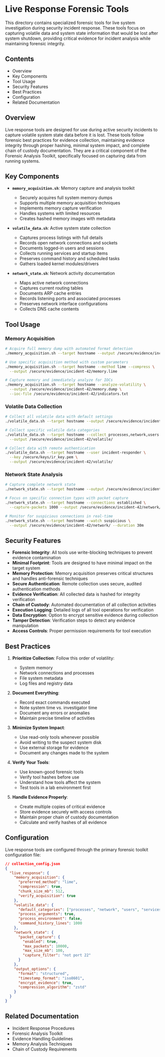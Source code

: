 # Live Response Forensic Tools

This directory contains specialized forensic tools for live system investigation during security incident response. These tools focus on capturing volatile data and system state information that would be lost after system shutdown, providing critical evidence for incident analysis while maintaining forensic integrity.

## Contents

- Overview
- Key Components
- Tool Usage
- Security Features
- Best Practices
- Configuration
- Related Documentation

## Overview

Live response tools are designed for use during active security incidents to capture volatile system state data before it is lost. These tools follow forensic best practices for evidence collection, maintaining evidence integrity through proper hashing, minimal system impact, and complete chain of custody documentation. They are a critical component of the Forensic Analysis Toolkit, specifically focused on capturing data from running systems.

## Key Components

- **`memory_acquisition.sh`**: Memory capture and analysis toolkit
  - Securely acquires full system memory dumps
  - Supports multiple memory acquisition techniques
  - Implements memory capture verification
  - Handles systems with limited resources
  - Creates hashed memory images with metadata

- **`volatile_data.sh`**: Active system state collection
  - Captures process listings with full details
  - Records open network connections and sockets
  - Documents logged-in users and sessions
  - Collects running services and startup items
  - Preserves command history and scheduled tasks
  - Gathers loaded kernel modules/drivers

- **`network_state.sh`**: Network activity documentation
  - Maps active network connections
  - Captures current routing tables
  - Documents ARP cache entries
  - Records listening ports and associated processes
  - Preserves network interface configurations
  - Collects DNS cache contents

## Tool Usage

### Memory Acquisition

```bash
# Acquire full memory dump with automated format detection
./memory_acquisition.sh --target hostname --output /secure/evidence/incident-42/memory.dump

# Use specific acquisition method with custom parameters
./memory_acquisition.sh --target hostname --method lime --compress \
  --output /secure/evidence/incident-42/memory.lime

# Capture memory and immediately analyze for IOCs
./memory_acquisition.sh --target hostname --analyze-volatility \
  --output /secure/evidence/incident-42/memory.dump \
  --ioc-file /secure/evidence/incident-42/indicators.txt
```

### Volatile Data Collection

```bash
# Collect all volatile data with default settings
./volatile_data.sh --target hostname --output /secure/evidence/incident-42/volatile/

# Collect specific volatile data categories
./volatile_data.sh --target hostname --collect processes,network,users \
  --output /secure/evidence/incident-42/volatile/

# Collect data with remote authentication
./volatile_data.sh --target hostname --user incident-responder \
  --key /secure/keys/ir_key.pem \
  --output /secure/evidence/incident-42/volatile/
```

### Network State Analysis

```bash
# Capture complete network state
./network_state.sh --target hostname --output /secure/evidence/incident-42/network/

# Focus on specific connection types with packet capture
./network_state.sh --target hostname --connections established \
  --capture-packets 1000 --output /secure/evidence/incident-42/network/

# Monitor for suspicious connections in real-time
./network_state.sh --target hostname --watch suspicious \
  --output /secure/evidence/incident-42/network/ --duration 30m
```

## Security Features

- **Forensic Integrity**: All tools use write-blocking techniques to prevent evidence contamination
- **Minimal Footprint**: Tools are designed to have minimal impact on the target system
- **Memory Protection**: Memory acquisition preserves critical structures and handles anti-forensic techniques
- **Secure Authentication**: Remote collection uses secure, audited authentication methods
- **Evidence Verification**: All collected data is hashed for integrity verification
- **Chain of Custody**: Automated documentation of all collection activities
- **Execution Logging**: Detailed logs of all tool operations for verification
- **Data Encryption**: Option to encrypt sensitive evidence during collection
- **Tamper Detection**: Verification steps to detect any evidence manipulation
- **Access Controls**: Proper permission requirements for tool execution

## Best Practices

1. **Prioritize Collection**: Follow this order of volatility:
   - System memory
   - Network connections and processes
   - File system metadata
   - Log files and registry data

2. **Document Everything**:
   - Record exact commands executed
   - Note system time vs. investigator time
   - Document any errors or anomalies
   - Maintain precise timeline of activities

3. **Minimize System Impact**:
   - Use read-only tools whenever possible
   - Avoid writing to the suspect system disk
   - Use external storage for evidence
   - Document any changes made to the system

4. **Verify Your Tools**:
   - Use known-good forensic tools
   - Verify tool hashes before use
   - Understand how tools affect the system
   - Test tools in a lab environment first

5. **Handle Evidence Properly**:
   - Create multiple copies of critical evidence
   - Store evidence securely with access controls
   - Maintain proper chain of custody documentation
   - Calculate and verify hashes of all evidence

## Configuration

Live response tools are configured through the primary forensic toolkit configuration file:

```json
// collection_config.json
{
  "live_response": {
    "memory_acquisition": {
      "preferred_method": "lime",
      "compression": true,
      "chunk_size_mb": 512,
      "verify_acquisition": true
    },
    "volatile_data": {
      "default_categories": ["processes", "network", "users", "services", "modules"],
      "process_arguments": true,
      "process_environment": false,
      "command_history_lines": 1000
    },
    "network_state": {
      "packet_capture": {
        "enabled": true,
        "max_packets": 10000,
        "max_size_mb": 100,
        "capture_filter": "not port 22"
      }
    },
    "output_options": {
      "format": "structured",
      "timestamp_format": "iso8601",
      "encrypt_evidence": true,
      "compression_algorithm": "zstd"
    }
  }
}
```

## Related Documentation

- Incident Response Procedures
- Forensic Analysis Toolkit
- Evidence Handling Guidelines
- Memory Analysis Techniques
- Chain of Custody Requirements
